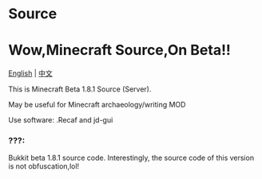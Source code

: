 # Source
Wow,Minecraft Source,On Beta!!
==========
[English](./README.md) | [中文](./README.zh-CN.md)

This is Minecraft Beta 1.8.1 Source (Server).

May be useful for Minecraft archaeology/writing MOD

Use software: .Recaf and jd-gui

### ???:
Bukkit beta 1.8.1 source code. Interestingly, the source code of this version is not obfuscation,lol!
